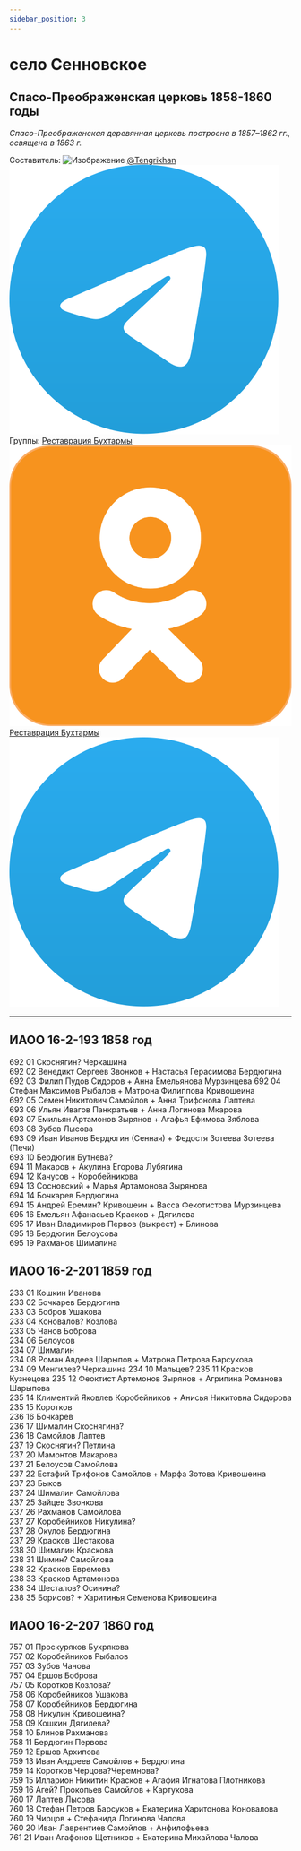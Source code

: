```yaml
---
sidebar_position: 3
---
```


# село Сенновское
## Спасо-Преображенская церковь 1858-1860 годы

*Спасо-Преображенская деревянная церковь построена в 1857–1862 гг., освящена в 1863 г.*

Составитель: ![Изображение](https://cdn4.cdn-telegram.org/file/plpb-eH_wvGBVmkXT7t00GexOG3ju2FtEXQ2fj4Y-NSBMrnjpr8Io_cyzUz5fOB9_vpfT6ftY5Urdene5kpGNvsFTV8zjpoBwwJ023p387TKuGW6DzTiIk26X-vpUt3hrTlsYs3QUbS0SK-5pDmQ2bJ8PlhsRHoIOcqXu6q14JXvm-U1O0pU7Sh-0JBCUicLo1r6D6u3rg_wgnunUzuRvHR59rGILiKjwFatXhU3b58cFrR4oLawAVRf5eb2MaPE2LRPf4owE7mh51n8zsEbf4qLy_vF6yRSmbbWPIMV2-I-kew_7qjc7wEVhb-kRbXimllYNHkcbNrIo36O_gsb2g.jpg)
[@Tengrikhan ![Изображение](/img/telegram-logo.svg)](https://t.me/Tengrikhan)  
Группы:  [Реставрация Бухтармы ![Изображение](/img/odnoklassniki.svg)](https://ok.ru/group/70000005578090)   
[Реставрация Бухтармы ![Изображение](/img/telegram-logo.svg)](https://t.me/+eTaUOpb54BY2YWU6)

---
## ИАОО 16-2-193 1858 год
692 01 Скоснягин? Черкашина  
692 02 Венедикт Сергеев Звонков + Настасья Герасимова Бердюгина  
692 03 Филип Пудов Сидоров + Анна Емельянова Мурзинцева 
692 04 Стефан Максимов Рыбалов + Матрона Филиппова Кривошеина  
692 05 Семен Никитович Самойлов + Анна Трифонова Лаптева   
693 06 Ульян Ивагов Панкратьев + Анна Логинова Мкарова   
693 07 Емильян Артамонов Зырянов + Агафья Ефимова Зяблова  
693 08 Зубов Лысова  
693 09 Иван Иванов Бердюгин (Сенная) + Федостя Зотеева Зотеева (Печи)  
693 10 Бердюгин Бутнева?  
694 11 Макаров + Акулина Егорова Лубягина  
694 12 Качусов + Коробейникова  
694 13 Сосновский + Марья Артамонова Зырянова  
694 14 Бочкарев Бердюгина   
694 15 Андрей Еремин? Кривошеин + Васса Фекотистова Мурзинцева   
695 16 Емельян Афанасьев Красков + Дягилева  
695 17 Иван Владимиров Первов (выкрест) + Блинова  
695 18 Бердюгин Белоусова  
695 19 Рахманов Шималина  

## ИАОО 16-2-201 1859 год 
233 01 Кошкин Иванова  
233 02 Бочкарев Бердюгина   
233 03 Бобров Ушакова  
233 04 Коновалов? Козлова  
233 05 Чанов Боброва  
234 06 Белоусов   
234 07 Шималин   
234 08 Роман Авдеев Шарыпов + Матрона Петрова Барсукова  
234 09 Менгилев? Черкашина
234 10 Мальцев? 
235 11 Красков Кузнецова
235 12 Феоктист Артемонов Зырянов + Агрипина Романова Шарыпова  
235 14 Климентий Яковлев Коробейников + Анисья Никитовна Сидорова  
235 15 Коротков   
236 16 Бочкарев   
236 17 Шималин Скоснягина?  
236 18 Самойлов Лаптев  
237 19 Скоснягин? Петлина  
237 20 Мамонтов Макарова  
237 21 Белоусов Самойлова  
237 22 Естафий Трифонов Самойлов + Марфа Зотова Кривошеина  
237 23 Быков   
237 24 Шималин Самойлова  
237 25 Зайцев Звонкова  
237 26 Рахманов Самойлова   
237 27 Коробейников Никулина?  
237 28 Окулов Бердюгина  
237 29 Красков Шестакова  
238 30 Шималин Краскова  
238 31 Шимин? Самойлова  
238 32 Красков Евремова   
238 33 Красков Артамонова  
238 34 Шесталов? Осинина?  
238 35 Борисов? + Харитинья Семенова Кривошеина  

## ИАОО 16-2-207 1860 год
757 01 Проскуряков Бухрякова  
757 02 Коробейников Рыбалов   
757 03 Зубов Чанова  
757 04 Ершов Боброва  
757 05 Коротков Козлова?  
758 06 Коробейников Ушакова  
758 07 Коробейников Бердюгина  
758 08 Никулин Кривошеина?  
758 09 Кошкин Дягилева?  
758 10 Блинов Рахманова   
758 11 Бердюгин Первова  
759 12 Ершов Архипова  
759 13 Иван Андреев Самойлов + Бердюгина   
759 14 Коротков Черцова?Черемнова?  
759 15 Илларион Никитин Красков + Агафия Игнатова Плотникова   
759 16 Агей? Прокопьев Самойлов + Картукова  
760 17 Лаптев Лысова  
760 18 Стефан Петров Барсуков + Екатерина Харитонова Коновалова  
760 19 Чирцов + Стефанида Логинова Чалова  
760 20 Иван Лаврентиев Самойлов + Анфилофьева  
761 21 Иван Агафонов Щетников + Екатерина Михайлова Чалова   
